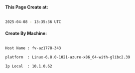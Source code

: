 
   
#### This Page Create at:

```bash

2025-04-08 - 13:35:36 UTC

```

#### Create By Machine:

```bash

Host Name : fv-az1778-343

platform  : Linux-6.8.0-1021-azure-x86_64-with-glibc2.39

Ip Local  : 10.1.0.62

```


